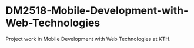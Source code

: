 # DM2518-Mobile-Development-with-Web-Technologies
Project work in Mobile Development with Web Technologies at KTH.
